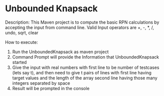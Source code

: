 # Unbounded Knapsack
Description: This Maven project is to compute the basic RPN calculations  by accepting the input from command line.
Valid Input operators are +, -, *, /, undo, sqrt, clear

How to execute:

1. Run the UnboundedKnapsack as maven project
2. Command Prompt will provide the Information that UnboundedKnapsack started
3. Give the input with real numbers with first line to be number of testcases (lets say t),
    and then need to give t pairs of lines with
        first line having target values and the length of the array
        second line having those many integers separated by space
4. Result will be prompted in the console
